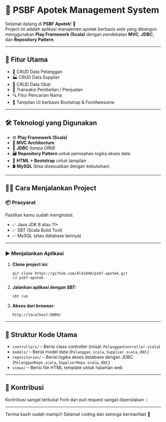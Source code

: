 # 💊 PSBF Apotek Management System

Selamat datang di **PSBF Apotek**! 🎉  
Project ini adalah aplikasi manajemen apotek berbasis web yang dibangun menggunakan **Play Framework (Scala)** dengan pendekatan **MVC**, **JDBC**, dan **Repository Pattern**.

---

## 🚀 Fitur Utama

- 👥 CRUD Data Pelanggan
- 🏭 CRUD Data Supplier
- 💊 CRUD Data Obat
- 🧾 Transaksi Pembelian / Penjualan
- 🔍 Fitur Pencarian Nama
- 🎨 Tampilan UI berbasis Bootstrap & FontAwesome

---

## 🛠️ Teknologi yang Digunakan

- ⚙️ **Play Framework (Scala)**
- 🧱 **MVC Architecture**
- 🔌 **JDBC** (tanpa ORM)
- 🗃️ **Repository Pattern** untuk pemisahan logika akses data
- 🎨 **HTML + Bootstrap** untuk tampilan
- 🛢️ **MySQL** (bisa disesuaikan dengan kebutuhan)

---

## 🧑‍💻 Cara Menjalankan Project

### 📦 Prasyarat

Pastikan kamu sudah menginstal:

- ✅ Java JDK 8 atau 11+
- ✅ SBT (Scala Build Tool)
- ✅ MySQL (atau database lainnya)

---

### ▶️ Menjalankan Aplikasi

1. **Clone project ini:**

    ```bash
    git clone https://github.com/Aldi040/psbf-apotek.git
    cd psbf-apotek
    ```

2. **Jalankan aplikasi dengan SBT:**

    ```bash
    sbt run
    ```

3. **Akses dari browser:**

    ```
    http://localhost:9000/
    ```

---

## 🧪 Struktur Kode Utama

- `controllers/` – Berisi class controller (misal: `PelangganController.scala`)
- `models/` – Berisi model data (`Pelanggan.scala`, `Supplier.scala`, dst.)
- `repositories/` – Berisi logika akses database dengan JDBC (`PelangganRepo.scala`, `SupplierRepo.scala`, dst.)
- `views/` – Berisi file HTML template untuk halaman web

---

## 🤝 Kontribusi

Kontribusi sangat terbuka! Fork dan pull request sangat dipersilakan 💡

---

Terima kasih sudah mampir! Selamat coding dan semoga bermanfaat 💚
